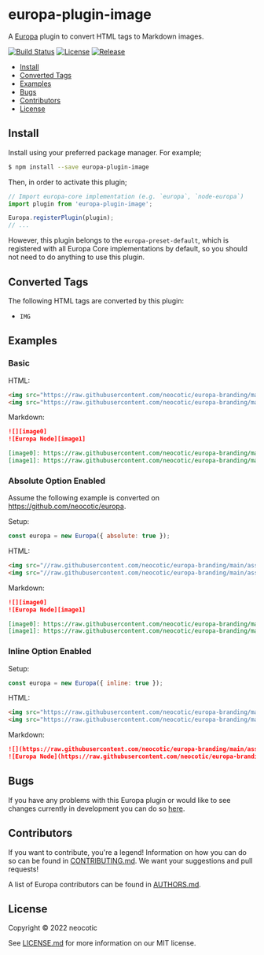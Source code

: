 # europa-plugin-image

A [Europa](https://github.com/neocotic/europa) plugin to convert HTML tags to Markdown images.

[![Build Status](https://img.shields.io/github/workflow/status/neocotic/europa/CI/main?style=flat-square)](https://github.com/neocotic/europa/actions/workflows/ci.yml)
[![License](https://img.shields.io/npm/l/europa-plugin-image.svg?style=flat-square)](https://github.com/neocotic/europa/raw/main/packages/europa-plugin-image/LICENSE.md)
[![Release](https://img.shields.io/npm/v/europa-plugin-image.svg?style=flat-square)](https://npmjs.com/package/europa-plugin-image)

* [Install](#install)
* [Converted Tags](#converted-tags)
* [Examples](#examples)
* [Bugs](#bugs)
* [Contributors](#contributors)
* [License](#license)

## Install

Install using your preferred package manager. For example;

``` bash
$ npm install --save europa-plugin-image
```

Then, in order to activate this plugin;

``` javascript
// Import europa-core implementation (e.g. `europa`, `node-europa`)
import plugin from 'europa-plugin-image';

Europa.registerPlugin(plugin);
// ...
```

However, this plugin belongs to the `europa-preset-default`, which is registered with all Europa Core implementations by default,
so you should not need to do anything to use this plugin.

## Converted Tags

The following HTML tags are converted by this plugin:

* `IMG`

## Examples

### Basic

HTML:

``` html
<img src="https://raw.githubusercontent.com/neocotic/europa-branding/main/assets/banner/europa/europa-banner-250x100.png">
<img src="https://raw.githubusercontent.com/neocotic/europa-branding/main/assets/banner/node-europa/node-europa-banner-377x100.png" alt="Europa Node">
```

Markdown:

``` markdown
![][image0]
![Europa Node][image1]

[image0]: https://raw.githubusercontent.com/neocotic/europa-branding/main/assets/banner/europa/europa-banner-250x100.png
[image1]: https://raw.githubusercontent.com/neocotic/europa-branding/main/assets/banner/node-europa/node-europa-banner-377x100.png
```

### Absolute Option Enabled

Assume the following example is converted on <https://github.com/neocotic/europa>.

Setup:

``` javascript
const europa = new Europa({ absolute: true });
```

HTML:

``` html
<img src="//raw.githubusercontent.com/neocotic/europa-branding/main/assets/banner/europa/europa-banner-250x100.png">
<img src="//raw.githubusercontent.com/neocotic/europa-branding/main/assets/banner/node-europa/node-europa-banner-377x100.png" alt="Europa Node">
```

Markdown:

``` markdown
![][image0]
![Europa Node][image1]

[image0]: https://raw.githubusercontent.com/neocotic/europa-branding/main/assets/banner/europa/europa-banner-250x100.png
[image1]: https://raw.githubusercontent.com/neocotic/europa-branding/main/assets/banner/node-europa/node-europa-banner-377x100.png
```

### Inline Option Enabled

Setup:

``` javascript
const europa = new Europa({ inline: true });
```

HTML:

``` html
<img src="https://raw.githubusercontent.com/neocotic/europa-branding/main/assets/banner/europa/europa-banner-250x100.png">
<img src="https://raw.githubusercontent.com/neocotic/europa-branding/main/assets/banner/node-europa/node-europa-banner-377x100.png" alt="Europa Node">
```

Markdown:

``` markdown
![](https://raw.githubusercontent.com/neocotic/europa-branding/main/assets/banner/europa/europa-banner-250x100.png)
![Europa Node](https://raw.githubusercontent.com/neocotic/europa-branding/main/assets/banner/node-europa/node-europa-banner-377x100.png)
```

## Bugs

If you have any problems with this Europa plugin or would like to see changes currently in development you can do so
[here](https://github.com/neocotic/europa/issues).

## Contributors

If you want to contribute, you're a legend! Information on how you can do so can be found in
[CONTRIBUTING.md](https://github.com/neocotic/europa/blob/main/CONTRIBUTING.md). We want your suggestions and pull
requests!

A list of Europa contributors can be found in [AUTHORS.md](https://github.com/neocotic/europa/blob/main/AUTHORS.md).

## License

Copyright © 2022 neocotic

See [LICENSE.md](https://github.com/neocotic/europa/raw/main/packages/europa-plugin-image/LICENSE.md) for more information on
our MIT license.
